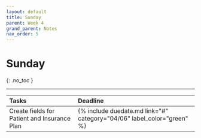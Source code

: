 ```yaml
---
layout: default
title: Sunday
parent: Week 4
grand_parent: Notes
nav_order: 5
---
```


# Sunday
{: .no_toc }

---

| Tasks                                        | Deadline                                                               |
|:---------------------------------------------|:-----------------------------------------------------------------------|
| Create fields for Patient and Insurance Plan | {% include duedate.md link="#" category="04/06" label_color="green" %} |